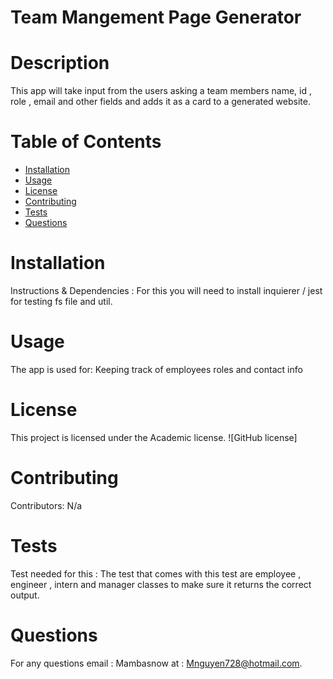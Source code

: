 
# Team Mangement Page Generator
# Description
This app will take input from the users asking a team members name, id , role , email and other fields and adds it as a card to a generated website. 
# Table of Contents 
* [Installation](#installation)
* [Usage](#usage)
* [License](#license)
* [Contributing](#contributing)
* [Tests](#tests)
* [Questions](#questions)
# Installation
Instructions & Dependencies : For this you will need to install inquierer / jest for testing fs file and util. 
# Usage
The app is used for:  Keeping track of employees roles and contact info 
# License
This project is licensed under the Academic license. 
![GitHub license]
# Contributing
​Contributors: N/a
# Tests
Test needed for this : The test that comes with this test are employee , engineer , intern and manager classes to make sure it returns the correct output.
# Questions
For any questions email : Mambasnow  at : Mnguyen728@hotmail.com.
